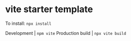 # vite starter template

To install: `npx install` 

Development | `npm vite` 
Production build | `npx vite build`  
